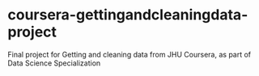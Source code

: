 # coursera-gettingandcleaningdata-project
Final project for Getting and cleaning data from JHU Coursera, as part of Data Science Specialization
